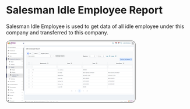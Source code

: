 # Salesman Idle Employee Report
Salesman Idle Employee is used to get data of all idle employee under this company and transferred to this company.  

<div>
    <img src="../../images/Idle Employee Report.png" alt="Idle Employee Report" style="border-radius: 10px; width: 70%; height: 70%; border: 0.5px solid #333;">
</div>